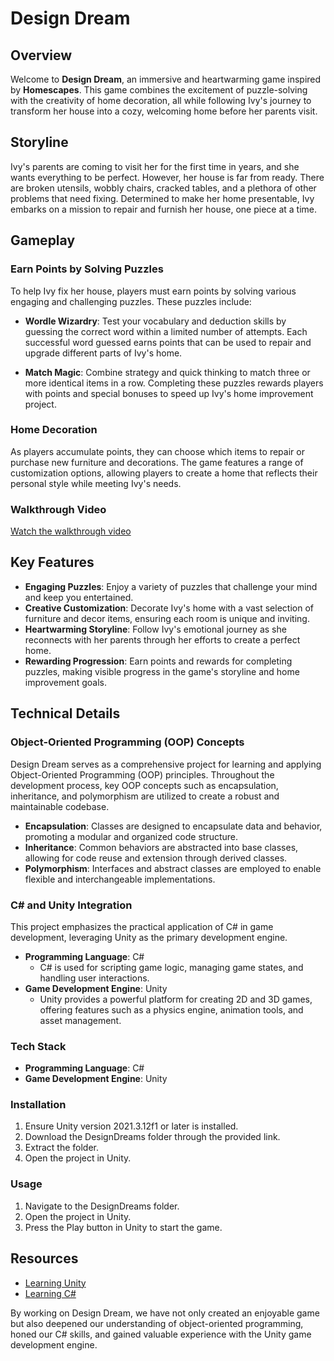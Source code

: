# Design Dream

## Overview

Welcome to **Design Dream**, an immersive and heartwarming game inspired by **Homescapes**. This game combines the excitement of puzzle-solving with the creativity of home decoration, all while following Ivy's journey to transform her house into a cozy, welcoming home before her parents visit.

## Storyline

Ivy's parents are coming to visit her for the first time in years, and she wants everything to be perfect. However, her house is far from ready. There are broken utensils, wobbly chairs, cracked tables, and a plethora of other problems that need fixing. Determined to make her home presentable, Ivy embarks on a mission to repair and furnish her house, one piece at a time.

## Gameplay

### Earn Points by Solving Puzzles

To help Ivy fix her house, players must earn points by solving various engaging and challenging puzzles. These puzzles include:

- **Wordle Wizardry**: Test your vocabulary and deduction skills by guessing the correct word within a limited number of attempts. Each successful word guessed earns points that can be used to repair and upgrade different parts of Ivy's home.

- **Match Magic**: Combine strategy and quick thinking to match three or more identical items in a row. Completing these puzzles rewards players with points and special bonuses to speed up Ivy's home improvement project.

### Home Decoration

As players accumulate points, they can choose which items to repair or purchase new furniture and decorations. The game features a range of customization options, allowing players to create a home that reflects their personal style while meeting Ivy's needs.

### Walkthrough Video

[Watch the walkthrough video](https://youtu.be/ee0m1sj10mU?si=jxq9xzwLz5aN0XXQ)

## Key Features

- **Engaging Puzzles**: Enjoy a variety of puzzles that challenge your mind and keep you entertained.
- **Creative Customization**: Decorate Ivy's home with a vast selection of furniture and decor items, ensuring each room is unique and inviting.
- **Heartwarming Storyline**: Follow Ivy's emotional journey as she reconnects with her parents through her efforts to create a perfect home.
- **Rewarding Progression**: Earn points and rewards for completing puzzles, making visible progress in the game's storyline and home improvement goals.

## Technical Details

### Object-Oriented Programming (OOP) Concepts

Design Dream serves as a comprehensive project for learning and applying Object-Oriented Programming (OOP) principles. Throughout the development process, key OOP concepts such as encapsulation, inheritance, and polymorphism are utilized to create a robust and maintainable codebase.

- **Encapsulation**: Classes are designed to encapsulate data and behavior, promoting a modular and organized code structure.
- **Inheritance**: Common behaviors are abstracted into base classes, allowing for code reuse and extension through derived classes.
- **Polymorphism**: Interfaces and abstract classes are employed to enable flexible and interchangeable implementations.

### C# and Unity Integration

This project emphasizes the practical application of C# in game development, leveraging Unity as the primary development engine.

- **Programming Language**: C#
  - C# is used for scripting game logic, managing game states, and handling user interactions.
- **Game Development Engine**: Unity
  - Unity provides a powerful platform for creating 2D and 3D games, offering features such as a physics engine, animation tools, and asset management.

### Tech Stack

- **Programming Language**: C#
- **Game Development Engine**: Unity

### Installation

1. Ensure Unity version 2021.3.12f1 or later is installed.
2. Download the DesignDreams folder through the provided link.
3. Extract the folder.
4. Open the project in Unity.

### Usage

1. Navigate to the DesignDreams folder.
2. Open the project in Unity.
3. Press the Play button in Unity to start the game.

## Resources

- [Learning Unity](https://docs.unity3d.com/Manual/index.html)
- [Learning C#](https://docs.microsoft.com/en-us/dotnet/csharp/)

By working on Design Dream, we have not only created an enjoyable game but also deepened our understanding of object-oriented programming, honed our C# skills, and gained valuable experience with the Unity game development engine.
